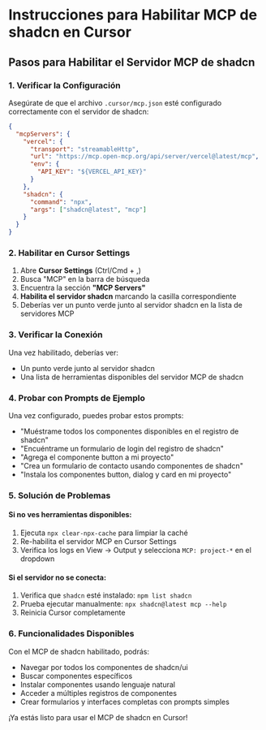# Instrucciones para Habilitar MCP de shadcn en Cursor

## Pasos para Habilitar el Servidor MCP de shadcn

### 1. Verificar la Configuración
Asegúrate de que el archivo `.cursor/mcp.json` esté configurado correctamente con el servidor de shadcn:

```json
{
  "mcpServers": {
    "vercel": {
      "transport": "streamableHttp",
      "url": "https://mcp.open-mcp.org/api/server/vercel@latest/mcp",
      "env": {
        "API_KEY": "${VERCEL_API_KEY}"
      }
    },
    "shadcn": {
      "command": "npx",
      "args": ["shadcn@latest", "mcp"]
    }
  }
}
```

### 2. Habilitar en Cursor Settings
1. Abre **Cursor Settings** (Ctrl/Cmd + ,)
2. Busca "MCP" en la barra de búsqueda
3. Encuentra la sección **"MCP Servers"**
4. **Habilita el servidor shadcn** marcando la casilla correspondiente
5. Deberías ver un punto verde junto al servidor shadcn en la lista de servidores MCP

### 3. Verificar la Conexión
Una vez habilitado, deberías ver:
- Un punto verde junto al servidor shadcn
- Una lista de herramientas disponibles del servidor MCP de shadcn

### 4. Probar con Prompts de Ejemplo
Una vez configurado, puedes probar estos prompts:

- "Muéstrame todos los componentes disponibles en el registro de shadcn"
- "Encuéntrame un formulario de login del registro de shadcn"
- "Agrega el componente button a mi proyecto"
- "Crea un formulario de contacto usando componentes de shadcn"
- "Instala los componentes button, dialog y card en mi proyecto"

### 5. Solución de Problemas

#### Si no ves herramientas disponibles:
1. Ejecuta `npx clear-npx-cache` para limpiar la caché
2. Re-habilita el servidor MCP en Cursor Settings
3. Verifica los logs en View -> Output y selecciona `MCP: project-*` en el dropdown

#### Si el servidor no se conecta:
1. Verifica que `shadcn` esté instalado: `npm list shadcn`
2. Prueba ejecutar manualmente: `npx shadcn@latest mcp --help`
3. Reinicia Cursor completamente

### 6. Funcionalidades Disponibles
Con el MCP de shadcn habilitado, podrás:
- Navegar por todos los componentes de shadcn/ui
- Buscar componentes específicos
- Instalar componentes usando lenguaje natural
- Acceder a múltiples registros de componentes
- Crear formularios y interfaces completas con prompts simples

¡Ya estás listo para usar el MCP de shadcn en Cursor!

